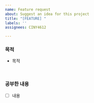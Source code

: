 ```yaml
---
name: Feature request
about: Suggest an idea for this project
title: "[FEATURE] "
labels: ''
assignees: CINY4612

---
```


### 목적
- 목적

<br>

### 공부한 내용
- [ ] 내용
